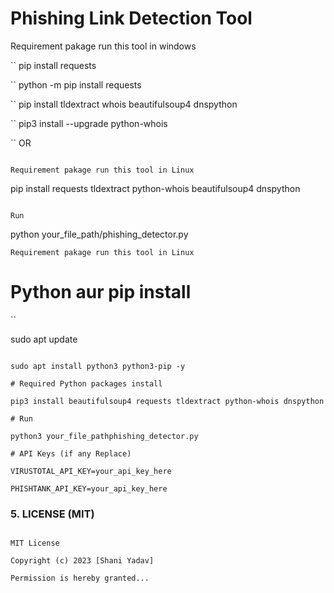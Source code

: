 


# Phishing Link Detection Tool

Requirement pakage run this tool in windows

``
pip install requests

``
python -m pip install requests

``
pip install tldextract whois beautifulsoup4 dnspython

``
pip3 install --upgrade python-whois

``
OR

```

Requirement pakage run this tool in Linux
```

pip install requests tldextract python-whois beautifulsoup4 dnspython

```

Run

```

 python your_file_path/phishing_detector.py

```
Requirement pakage run this tool in Linux

```

# Python aur pip install

``

sudo apt update

```text

sudo apt install python3 python3-pip -y

# Required Python packages install

pip3 install beautifulsoup4 requests tldextract python-whois dnspython

# Run

python3 your_file_pathphishing_detector.py

# API Keys (if any Replace)

VIRUSTOTAL_API_KEY=your_api_key_here

PHISHTANK_API_KEY=your_api_key_here

```

### **5. LICENSE (MIT)**

```

MIT License

Copyright (c) 2023 [Shani Yadav]

Permission is hereby granted...



